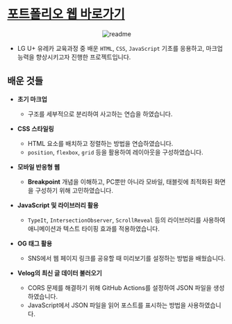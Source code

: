 # [포트폴리오 웹 바로가기](https://gawgjiug.github.io/gwagjiug.github.io/)

<p align="center">
  <img src="https://github.com/user-attachments/assets/83a8325f-ae71-4d88-b8ed-7d34978e859a" alt="readme">
</p>


* LG U+ 유레카 교육과정 중 배운 `HTML`, `CSS`, `JavaScript` 기초를 응용하고, 마크업 능력을 향상시키고자 진행한 프로젝트입니다.

## 배운 것들

- **초기 마크업**  
  - 구조를 세부적으로 분리하여 사고하는 연습을 하였습니다.

- **CSS 스타일링**  
  - HTML 요소를 배치하고 정렬하는 방법을 연습하였습니다.
  - `position`, `flexbox`, `grid` 등을 활용하여 레이아웃을 구성하였습니다.

- **모바일 반응형 웹**  
  - **Breakpoint** 개념을 이해하고, PC뿐만 아니라 모바일, 태블릿에 최적화된 화면을 구성하기 위해 고민하였습니다.

- **JavaScript 및 라이브러리 활용**  
  - `TypeIt`, `IntersectionObserver`, `ScrollReveal` 등의 라이브러리를 사용하여 애니메이션과 텍스트 타이핑 효과를 적용하였습니다.

- **OG 태그 활용**  
  - SNS에서 웹 페이지 링크를 공유할 때 미리보기를 설정하는 방법을 배웠습니다.

- **Velog의 최신 글 데이터 불러오기**  
  - CORS 문제를 해결하기 위해 GitHub Actions를 설정하여 JSON 파일을 생성하였습니다.
  - JavaScript에서 JSON 파일을 읽어 포스트를 표시하는 방법을 사용하였습니다.

